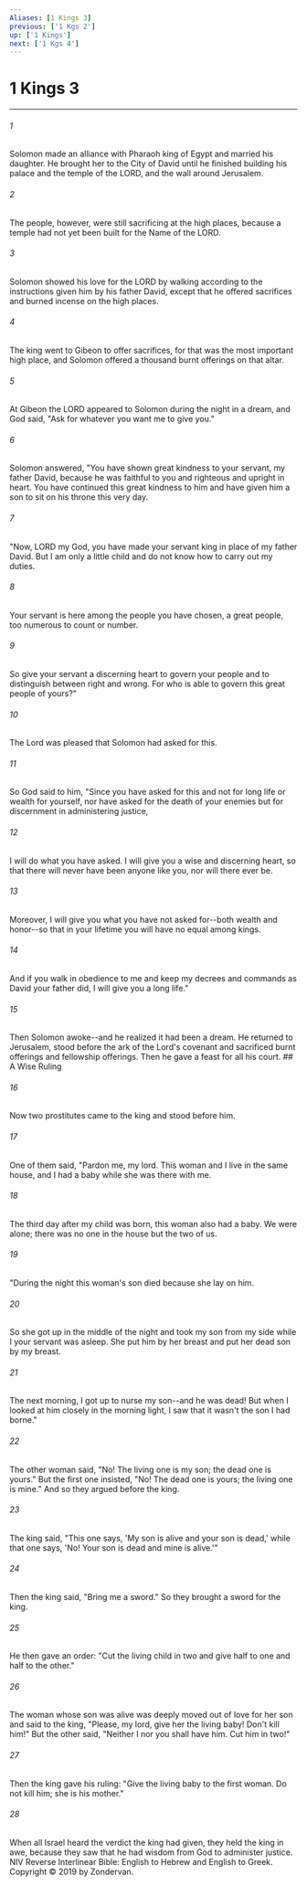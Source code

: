 ```yaml
---
Aliases: [1 Kings 3]
previous: ['1 Kgs 2']
up: ['1 Kings']
next: ['1 Kgs 4']
---
```

# 1 Kings 3

***


###### 1 
Solomon made an alliance with Pharaoh king of Egypt and married his daughter. He brought her to the City of David until he finished building his palace and the temple of the LORD, and the wall around Jerusalem. 

###### 2 
The people, however, were still sacrificing at the high places, because a temple had not yet been built for the Name of the LORD. 

###### 3 
Solomon showed his love for the LORD by walking according to the instructions given him by his father David, except that he offered sacrifices and burned incense on the high places. 

###### 4 
The king went to Gibeon to offer sacrifices, for that was the most important high place, and Solomon offered a thousand burnt offerings on that altar. 

###### 5 
At Gibeon the LORD appeared to Solomon during the night in a dream, and God said, "Ask for whatever you want me to give you." 

###### 6 
Solomon answered, "You have shown great kindness to your servant, my father David, because he was faithful to you and righteous and upright in heart. You have continued this great kindness to him and have given him a son to sit on his throne this very day. 

###### 7 
"Now, LORD my God, you have made your servant king in place of my father David. But I am only a little child and do not know how to carry out my duties. 

###### 8 
Your servant is here among the people you have chosen, a great people, too numerous to count or number. 

###### 9 
So give your servant a discerning heart to govern your people and to distinguish between right and wrong. For who is able to govern this great people of yours?" 

###### 10 
The Lord was pleased that Solomon had asked for this. 

###### 11 
So God said to him, "Since you have asked for this and not for long life or wealth for yourself, nor have asked for the death of your enemies but for discernment in administering justice, 

###### 12 
I will do what you have asked. I will give you a wise and discerning heart, so that there will never have been anyone like you, nor will there ever be. 

###### 13 
Moreover, I will give you what you have not asked for--both wealth and honor--so that in your lifetime you will have no equal among kings. 

###### 14 
And if you walk in obedience to me and keep my decrees and commands as David your father did, I will give you a long life." 

###### 15 
Then Solomon awoke--and he realized it had been a dream. He returned to Jerusalem, stood before the ark of the Lord's covenant and sacrificed burnt offerings and fellowship offerings. Then he gave a feast for all his court. ## A Wise Ruling 

###### 16 
Now two prostitutes came to the king and stood before him. 

###### 17 
One of them said, "Pardon me, my lord. This woman and I live in the same house, and I had a baby while she was there with me. 

###### 18 
The third day after my child was born, this woman also had a baby. We were alone; there was no one in the house but the two of us. 

###### 19 
"During the night this woman's son died because she lay on him. 

###### 20 
So she got up in the middle of the night and took my son from my side while I your servant was asleep. She put him by her breast and put her dead son by my breast. 

###### 21 
The next morning, I got up to nurse my son--and he was dead! But when I looked at him closely in the morning light, I saw that it wasn't the son I had borne." 

###### 22 
The other woman said, "No! The living one is my son; the dead one is yours." But the first one insisted, "No! The dead one is yours; the living one is mine." And so they argued before the king. 

###### 23 
The king said, "This one says, 'My son is alive and your son is dead,' while that one says, 'No! Your son is dead and mine is alive.'" 

###### 24 
Then the king said, "Bring me a sword." So they brought a sword for the king. 

###### 25 
He then gave an order: "Cut the living child in two and give half to one and half to the other." 

###### 26 
The woman whose son was alive was deeply moved out of love for her son and said to the king, "Please, my lord, give her the living baby! Don't kill him!" But the other said, "Neither I nor you shall have him. Cut him in two!" 

###### 27 
Then the king gave his ruling: "Give the living baby to the first woman. Do not kill him; she is his mother." 

###### 28 
When all Israel heard the verdict the king had given, they held the king in awe, because they saw that he had wisdom from God to administer justice. NIV Reverse Interlinear Bible: English to Hebrew and English to Greek. Copyright © 2019 by Zondervan.
